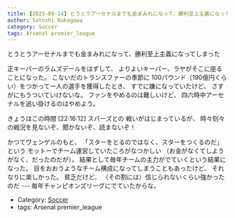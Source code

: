 ```yaml
---
title: [2023-09-24] とうとうアーセナルまでも金まみれになって、勝利至上主義になってしまった ---プレミアリーグから一流選手がすべてサウジに流れてしまえばいい！
author: Satoshi Nakagawa
category: Soccer
tags: Arsenal premier_league
---
```


とうとうアーセナルまでも金まみれになって、勝利至上主義になってしまった

 正キーパーのラムズデールをはずして、
よりよいキーパー、ラヤがそこに座ることになった。
こないだのトランスファーの季節に
100パウンド（190億円くらい）をつかって一人の選手を獲得したとき、
すでに嫌になっていたけど、
さすがにもうついていけないな。
ファンをやめるのは難しいけど、
四六時中アーセナルを追い掛けるのはやめよう。

 きょうはこの時間 [22:16:12] スパーズとの
戦いがはじまっているが、
時々刻々の戦況を見ないぞ、聞かないぞ、読まないぞ！

 かつてヴェンゲルのもと、
「スターをとるのではなく、スターをつくるのだ」という
モットーでチーム運営していたころがなつかしい
（お金がなくてしようがなく、だったのだが）。
結果として毎年チームの主力がでていくという結果になった。
目をおおうようなチーム構成になってしまうこともあったけど、
それなりに楽しかった。
貧乏だけど、
（その割には）信じられないくらい強かったのだ ---
毎年チャンピオンズリーグにでていたからな。

- Category: [Soccer](https://merapano.github.io/categories.html#Soccer)
- tags: Arsenal premier_league
